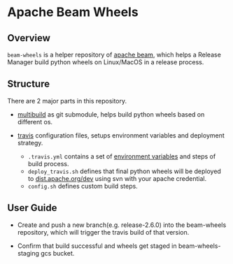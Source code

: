 <!--
    Licensed to the Apache Software Foundation (ASF) under one
    or more contributor license agreements.  See the NOTICE file
    distributed with this work for additional information
    regarding copyright ownership.  The ASF licenses this file
    to you under the Apache License, Version 2.0 (the
    "License"); you may not use this file except in compliance
    with the License.  You may obtain a copy of the License at

      http://www.apache.org/licenses/LICENSE-2.0

    Unless required by applicable law or agreed to in writing,
    software distributed under the License is distributed on an
    "AS IS" BASIS, WITHOUT WARRANTIES OR CONDITIONS OF ANY
    KIND, either express or implied.  See the License for the
    specific language governing permissions and limitations
    under the License.
-->

# Apache Beam Wheels

## Overview

`beam-wheels` is a helper repository of [apache beam](https://github.com/apache/beam), which helps a Release 
Manager build python wheels on Linux/MacOS in a release process.

## Structure

There are 2 major parts in this repository.
* [multibuild](https://github.com/matthew-brett/multibuild) as git submodule, helps build python wheels based on different os.

* [travis](https://travis-ci.com/) configuration files, setups environment variables and deployment strategy.
  
  * `.travis.yml` contains a set of [environment variables](https://docs.travis-ci.com/user/environment-variables/) and steps of build process.
  * `deploy_travis.sh` defines that final python wheels will be deployed to [dist.apache.org/dev](https://dist.apache.org/repos/dist/dev/beam/)
    using svn with your apache credential.
  * `config.sh` defines custom build steps.

## User Guide

* Create and push a new branch(e.g. release-2.6.0) into the beam-wheels repository, which will trigger the travis build of that version.

* Confirm that build successful and wheels get staged in beam-wheels-staging gcs bucket.


